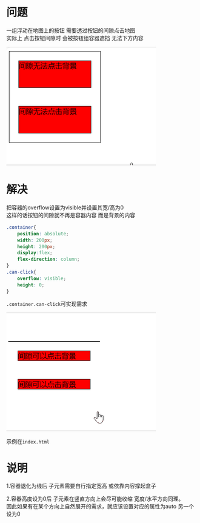 # 问题
一组浮动在地图上的按钮 需要透过按钮的间隙点击地图<br>
实际上 点击按钮间隙时 会被按钮组容器遮挡 无法下方内容<br>

![image](images/点不到.gif)
# 解决
把容器的overflow设置为visible并设置其宽/高为0<br>
这样的话按钮的间隙就不再是容器内容 而是背景的内容<br>
```css
.container{
    position: absolute;
    width: 200px;
    height: 200px;
    display:flex;
    flex-direction: column;
}
.can-click{
    overflow: visible;
    height: 0;
}
```
`.container.can-click`可实现需求<br>

![image](images/能点到.gif)<br>

示例在`index.html`
# 说明
1.容器退化为线后 子元素需要自行指定宽高 或依靠内容撑起盒子<br>

2.容器高度设为0后 子元素在竖直方向上会尽可能收缩 宽度/水平方向同理。<br>
    因此如果有在某个方向上自然展开的需求，就应该设置对应的属性为auto 另一个设为0<br>
